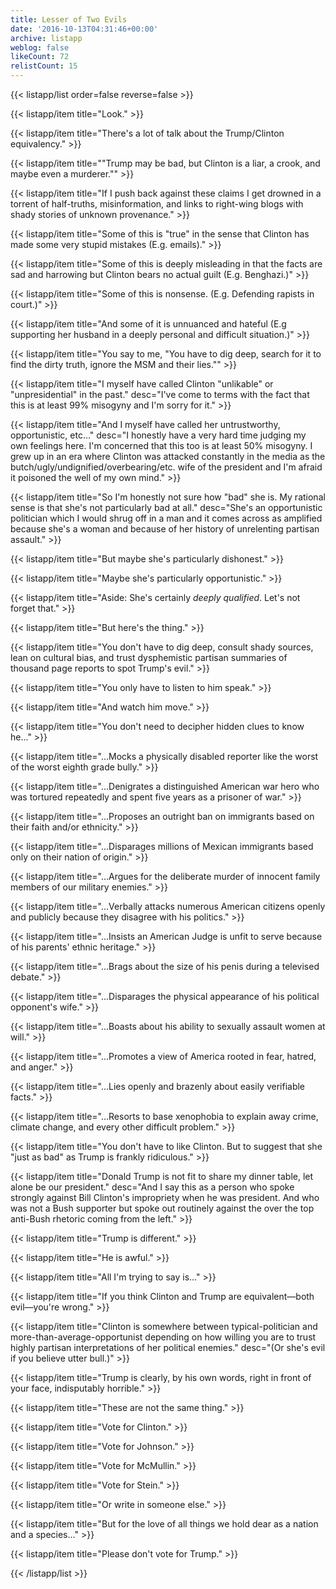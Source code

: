 ```yaml
---
title: Lesser of Two Evils
date: '2016-10-13T04:31:46+00:00'
archive: listapp
weblog: false
likeCount: 72
relistCount: 15
---
```



{{< listapp/list order=false reverse=false >}}

   {{< listapp/item title="Look." >}}

   {{< listapp/item title="There's a lot of talk about the Trump/Clinton equivalency." >}}

   {{< listapp/item title="\"Trump may be bad, but Clinton is a liar, a crook, and maybe even a murderer.\"" >}}

   {{< listapp/item title="If I push back against these claims I get drowned in a torrent of half-truths, misinformation, and links to right-wing blogs with shady stories of unknown provenance." >}}

   {{< listapp/item title="Some of this is \"true\" in the sense that Clinton has made some very stupid mistakes (E.g. emails)." >}}

   {{< listapp/item title="Some of this is deeply misleading in that the facts are sad and harrowing but Clinton bears no actual guilt (E.g. Benghazi.)" >}}

   {{< listapp/item title="Some of this is nonsense. (E.g. Defending rapists in court.)" >}}

   {{< listapp/item title="And some of it is unnuanced and hateful (E.g supporting her husband in a deeply personal and difficult situation.)" >}}

   {{< listapp/item title="You say to me, \"You have to dig deep, search for it to find the dirty truth, ignore the MSM and their lies.\"" >}}

   {{< listapp/item title="I myself have called Clinton \"unlikable\" or \"unpresidential\" in the past."
      desc="I've come to terms with the fact that this is at least 99% misogyny and I'm sorry for it." >}}

   {{< listapp/item title="And I myself have called her untrustworthy, opportunistic, etc..."
      desc="I honestly have a very hard time judging my own feelings here. I'm concerned that this too is at least 50% misogyny. I grew up in an era where Clinton was attacked constantly in the media as the butch/ugly/undignified/overbearing/etc. wife of the president and I'm afraid it poisoned the well of my own mind." >}}

   {{< listapp/item title="So I'm honestly not sure how \"bad\" she is. My rational sense is that she's not particularly bad at all."
      desc="She's an opportunistic politician which I would shrug off in a man and it comes across as amplified because she's a woman and because of her history of unrelenting partisan assault." >}}

   {{< listapp/item title="But maybe she's particularly dishonest." >}}

   {{< listapp/item title="Maybe she's particularly opportunistic." >}}

   {{< listapp/item title="Aside: She's certainly *deeply qualified*. Let's not forget that." >}}

   {{< listapp/item title="But here's the thing." >}}

   {{< listapp/item title="You don't have to dig deep, consult shady sources, lean on cultural bias, and trust dysphemistic partisan summaries of thousand page reports to spot Trump's evil." >}}

   {{< listapp/item title="You only have to listen to him speak." >}}

   {{< listapp/item title="And watch him move." >}}

   {{< listapp/item title="You don't need to decipher hidden clues to know he..." >}}

   {{< listapp/item title="...Mocks a physically disabled reporter like the worst of the worst eighth grade bully." >}}

   {{< listapp/item title="...Denigrates a distinguished American war hero who was tortured repeatedly and spent five years as a prisoner of war." >}}

   {{< listapp/item title="...Proposes an outright ban on immigrants based on their faith and/or ethnicity." >}}

   {{< listapp/item title="...Disparages millions of Mexican immigrants based only on their nation of origin." >}}

   {{< listapp/item title="...Argues for the deliberate murder of innocent family members of our military enemies." >}}

   {{< listapp/item title="...Verbally attacks numerous American citizens openly and publicly because they disagree with his politics." >}}

   {{< listapp/item title="...Insists an American Judge is unfit to serve because of his parents' ethnic heritage." >}}

   {{< listapp/item title="...Brags about the size of his penis during a televised debate." >}}

   {{< listapp/item title="...Disparages the physical appearance of his political opponent's wife." >}}

   {{< listapp/item title="...Boasts about his ability to sexually assault women at will." >}}

   {{< listapp/item title="...Promotes a view of America rooted in fear, hatred, and anger." >}}

   {{< listapp/item title="...Lies openly and brazenly about easily verifiable facts." >}}

   {{< listapp/item title="...Resorts to base xenophobia to explain away crime, climate change, and every other difficult problem." >}}

   {{< listapp/item title="You don't have to like Clinton. But to suggest that she \"just as bad\" as Trump is frankly ridiculous." >}}

   {{< listapp/item title="Donald Trump is not fit to share my dinner table, let alone be our president."
      desc="And I say this as a person who spoke strongly against Bill Clinton's impropriety when he was president. And who was not a Bush supporter but spoke out routinely against the over the top anti-Bush rhetoric coming from the left." >}}

   {{< listapp/item title="Trump is different." >}}

   {{< listapp/item title="He is awful." >}}

   {{< listapp/item title="All I'm trying to say is..." >}}

   {{< listapp/item title="If you think Clinton and Trump are equivalent—both evil—you're wrong." >}}

   {{< listapp/item title="Clinton is somewhere between typical-politician and more-than-average-opportunist depending on how willing you are to trust highly partisan interpretations of her political enemies."
      desc="(Or she's evil if you believe utter bull.)" >}}

   {{< listapp/item title="Trump is clearly, by his own words, right in front of your face, indisputably horrible." >}}

   {{< listapp/item title="These are not the same thing." >}}

   {{< listapp/item title="Vote for Clinton." >}}

   {{< listapp/item title="Vote for Johnson." >}}

   {{< listapp/item title="Vote for McMullin." >}}

   {{< listapp/item title="Vote for Stein." >}}

   {{< listapp/item title="Or write in someone else." >}}

   {{< listapp/item title="But for the love of all things we hold dear as a nation and a species..." >}}

   {{< listapp/item title="Please don't vote for Trump." >}}

{{< /listapp/list >}}
